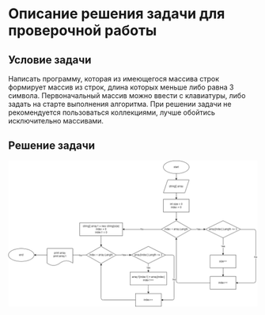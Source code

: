 # Описание решения задачи для проверочной работы

## Условие задачи

Написать программу, которая из имеющегося массива строк формирует массив из строк, длина которых меньше либо равна 3 символа. Первоначальный массив можно ввести с клавиатуры, либо задать на старте выполнения алгоритма. При решении задачи не рекомендуется пользоваться коллекциями, лучше обойтись исключительно массивами.

## Решение задачи
![](Control.png)
